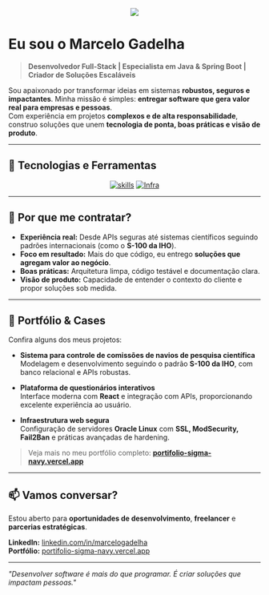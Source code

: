 <p align="center">
	<img src="https://i.pinimg.com/originals/ca/26/2e/ca262e0354eea311c41134c3e4bc3bc2.gif">
</p>

# Eu sou o Marcelo Gadelha

> **Desenvolvedor Full-Stack | Especialista em Java & Spring Boot | Criador de Soluções Escaláveis**

Sou apaixonado por transformar ideias em sistemas **robustos, seguros e impactantes**. Minha missão é simples: **entregar software que gera valor real para empresas e pessoas**.  
Com experiência em projetos **complexos e de alta responsabilidade**, construo soluções que unem **tecnologia de ponta, boas práticas e visão de produto**.

---

## 🚀 Tecnologias e Ferramentas

<div align="center">
	
[![skills](https://skillicons.dev/icons?i=java,spring,python,fastapi,nodejs,postgres,react,typescript,ionic,vite,html,css&theme=dark)](https://skillicons.dev)
[![Infra](https://skillicons.dev/icons?i=linux,apache,docker,git,github,vscode,idea,npm&theme=dark)](https://skillicons.dev)

</div>

---

## 💼 Por que me contratar?
- **Experiência real:** Desde APIs seguras até sistemas científicos seguindo padrões internacionais (como o **S-100 da IHO**).  
- **Foco em resultado:** Mais do que código, eu entrego **soluções que agregam valor ao negócio**.  
- **Boas práticas:** Arquitetura limpa, código testável e documentação clara.  
- **Visão de produto:** Capacidade de entender o contexto do cliente e propor soluções sob medida.  

---

## 🌟 Portfólio & Cases
Confira alguns dos meus projetos:

- **Sistema para controle de comissões de navios de pesquisa científica**  
  Modelagem e desenvolvimento seguindo o padrão **S-100 da IHO**, com banco relacional e APIs robustas.  

- **Plataforma de questionários interativos**  
  Interface moderna com **React** e integração com APIs, proporcionando excelente experiência ao usuário.  

- **Infraestrutura web segura**  
  Configuração de servidores **Oracle Linux** com **SSL, ModSecurity, Fail2Ban** e práticas avançadas de hardening.  

> Veja mais no meu portfólio completo: **[portifolio-sigma-navy.vercel.app](https://portifolio-sigma-navy.vercel.app/)**

---

## 📫 Vamos conversar?
Estou aberto para **oportunidades de desenvolvimento**, **freelancer** e **parcerias estratégicas**.

**LinkedIn:** [linkedin.com/in/marcelogadelha](https://www.linkedin.com/in/marcelogadelha/)  
**Portfólio:** [portifolio-sigma-navy.vercel.app](https://portifolio-sigma-navy.vercel.app/)  

---

*"Desenvolver software é mais do que programar. É criar soluções que impactam pessoas."*

